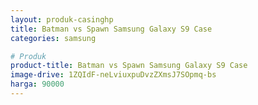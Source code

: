 ```yaml
---
layout: produk-casinghp
title: Batman vs Spawn Samsung Galaxy S9 Case
categories: samsung

# Produk
product-title: Batman vs Spawn Samsung Galaxy S9 Case
image-drive: 1ZQIdF-neLviuxpuDvzZXmsJ7SOpmq-bs
harga: 90000
---
```

